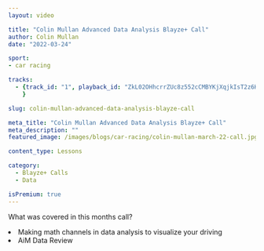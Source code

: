 ```yaml
---
layout: video

title: "Colin Mullan Advanced Data Analysis Blayze+ Call"
author: Colin Mullan
date: "2022-03-24"

sport:
- car racing

tracks:
  - {track_id: "1", playback_id: "ZkL02OHhcrrZUc8z552cCMBYKjXqjkIsT2z6HDchDvXE", lesson_name: "Ricky Taylor December 2021 Blayze+ Subscriber Call", lesson_desc: "What was covered in this months call?<br/><br/><li>Making math channels in data analysis to visualize your driving</li><li>AiM Data Review</li>"
	}

slug: colin-mullan-advanced-data-analysis-blayze-call

meta_title: "Colin Mullan Advanced Data Analysis Blayze+ Call"
meta_description: ""
featured_image: /images/blogs/car-racing/colin-mullan-march-22-call.jpg

content_type: Lessons

category:
  - Blayze+ Calls
  - Data

isPremium: true
---
```


What was covered in this months call?
<li>Making math channels in data analysis to visualize your driving</li>
<li>AiM Data Review</li>